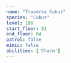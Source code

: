 ```yaml
---
name: "Traverse Cubus"
species: "Cubus"
level: 100
start_floor: 81
end_floor: 84
patrol: false
mimic: false
abilities: ['Charm']
---
```

